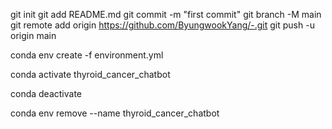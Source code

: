 git init
git add README.md
git commit -m "first commit"
git branch -M main
git remote add origin https://github.com/ByungwookYang/-.git
git push -u origin main

conda env create -f environment.yml


conda activate thyroid_cancer_chatbot


conda deactivate


conda env remove --name thyroid_cancer_chatbot
